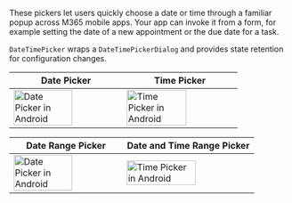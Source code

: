 These pickers let users quickly choose a date or time through a familiar popup across M365 mobile apps. Your app can invoke it from a form, for example setting the date of a new appointment or the due date for a task.

`DateTimePicker` wraps a `DateTimePickerDialog` and provides state retention for configuration changes.

<!-- prettier-ignore-start -->
| Date Picker | Time Picker |
| --- | --- |
| <img src="https://static2.sharepointonline.com/files/fabric/fabric-website/images/controls/android/datetimepicker/datepicker.png" alt="Date Picker in Android" style="width: 75%;" /> | <img src="https://static2.sharepointonline.com/files/fabric/fabric-website/images/controls/android/datetimepicker/timepicker.png" alt="Time Picker in Android" style="width: 75%;" /> |

| Date Range Picker | Date and Time Range Picker |
| --- | --- |
| <img src="https://static2.sharepointonline.com/files/fabric/fabric-website/images/controls/android/datetimepicker/date-range.png" alt="Date Picker in Android" style="width: 75%;" /> | <img src="https://static2.sharepointonline.com/files/fabric/fabric-website/images/controls/android/datetimepicker/date-time-range.png" alt="Time Picker in Android" style="width: 75%;" /> |
<!-- prettier-ignore-end -->
